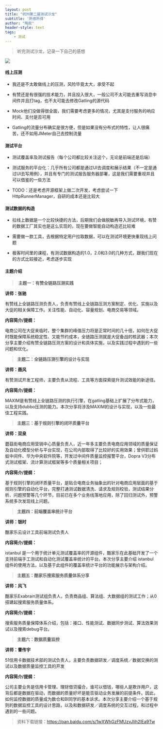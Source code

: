 ```yaml
---
layout: post
title: "杭州第二届测试沙龙"
subtitle: '所感所得'
author: "陶叔"
header-style: text
tags:
    - 测试
---
```

> 听完测试沙龙，记录一下自己的感想

![](https://tjj006-1302037511.cos.ap-shanghai.myqcloud.com/2020/05/18/15897820103326.jpg)

#### 线上压测
- 我还是不太敢做线上的压测，风险毕竟太大，承受不起

- 有赞还是有很强的技术能力，并且投入很大，一般公司不太可能去重写消息中间件并且打tag，也不太可能去修改Gatling的源代码

- Mock他们没做得很全面，我们需要考虑更多的情况，尤其是支付服务的响应时间、支付是否可用

- Gatling的流量分布确实是很方便，但是如果没有分布式的特性，让人很痛苦，还不如用JMeter自己去控制流量

#### 测试平台
- 测试覆盖率及测试报告（每个公司都比较关注这个，无论是前端还是后端）

- 测试服务的平台化：几乎所有公司都是通过UI去调度和展示结果（不一定是通过UI去写用例），并且有专门的测试报告服务器部署，这是我们需要重视并且可以借鉴的一些方法

- TODO：还是考虑开源框架上做二次开发，考虑尝试一下HttpRunnerManager，自研的成本还是比较大

#### 测试数据的构造
- 拉线上数据是一个比较快捷的方法，后期我们会做脱敏再导入测试环境，有赞的数据工厂其实也是这么实现的，现在要做智能自动构造还比较难

- 需要做一款工具，去根据特定用户拉取数据，可以在测试环境更快重现线上问题

- 极客时间里的课程，有测试数据构造的1.0，2.0和3.0的几种方式，跟我们现在的方式比较接近，考虑逐步实现

#### 主题介绍
> **主题一：有赞全链路压测实践**

**讲师：张驰**

有赞线上全链路压测负责人，负责有赞线上全链路压测方案制定、优化、实施以及大促的相关保障工作。关注性能、自动化、容量规划、电商交易等领域。

**内容简介/提纲：**

电商公司在大促来临时，整个集群的峰值压力将是正常时间的几十倍，如何在大促时既能保障系统稳定性、又能节约成本，全链路压测就是大促备战的核武器；本次分享主要介绍有赞全链路压测方案的设计和具体实施，以及实践过程中遇到的一些问题和优化。

> **主题二：全链路压测引擎的设计与实现**

**讲师：聂风**

有赞测试开发工程师，主要负责从流程、工具等方面探索提升测试效能的新途径。

**内容简介/提纲：**

MAXIM是有赞线上全链路压测的执行引擎，在gatling基础上扩展了分布式能力，以及支持dubbo压测的能力。本次分享将涉及MAXIM的设计与实现，以及一些最佳工程实践。

> **主题三：基于规则引擎的闭环质量平台**

**讲师：双泉**

蘑菇街电商应用营销中心质量负责人，近一年多主要负责电商应用领域的质量保证及自动化模型分析与平台实现，在公司内部取得了比较好的实用效果；曾供职过蚂蚁中间件、华为中央软件院等，开发过中间件质量监控报警平台，Dopra V3分布式测试框架、流计算测试框架等多个质量相关项目；

**内容简介/提纲：**

基于规则引擎的闭环质量平台，是贴合电商业务抽象出的针对电商应用层面的基于规则引擎的自动化平台，完整打通测试数据清洗、请求及规则校验，测试结果分析、问题预警等几个环节，目前已在多个业务线落地应用，除了回归测试外，预警系统多次发现线上问题。

> **主题四：前端覆盖率统计平台**

**讲师：银时**

酷家乐云设计工具前端测试负责人

**内容简介/提纲：**

istanbul 是一个用于统计单元测试覆盖率的开源组件，酷家乐在此基础开发了一个支持前端手工测试和自动化测试覆盖率统计的平台。本次分享主要介绍 istanbul 组件的使用方法，以及基于此组件的覆盖率统计平台的功能展示与架构介绍。

> **主题五：酷家乐搜索服务质量体系分享**

**讲师：风飞**

酷家乐Exabrain测试组负责人，负责商品组、算法组、大数据组的测试工作；从0搭建起搜索服务质量体系。

**内容简介/提纲：**

搜索服务质量保障体系介绍，包括：接口、性能测试、数据同步测试、算法效果测试以及搜索debug平台。

> **主题六：数据质量监控**

**讲师：曹传宇**

51信用卡数据技术部的测试负责人，主要负责数据研发／调度系统／数据交换的测试以及数据质量监控工具的开发

**内容简介/提纲：**

公司主要业务是信用卡管理、理财借贷撮合，谁可以借钱，哪些人是欺诈用户，这背后都是数据在驱动，而数据的质量好坏是能否驱动业务发展的前提条件。因此，如何监控数据的质量成为数仓和BI同学的基本诉求。本次分享主要介绍一个基于规则的数据监控工具的设计思路，以及和数据研发／调度系统的交互过程，和过程中遇到的一些问题。

> 资料下载链接：https://pan.baidu.com/s/1wXWhGzFMUzvJlih2IEa9Tw
